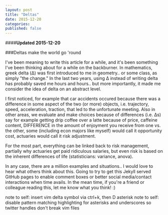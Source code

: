 ```yaml
---
layout: post
title: "Deltas"
date: 2015-12-20
categories: 
published: false
---
```


####**Updated 2015-12-20**

###Deltas make the world go 'round

I've been meaning to write this article for a while, and it's been something I've been thinking about for a while on the backburner. In mathematics, greek delta (Δ) was first introduced to me in geometry.. or some class, as simply "the change." In the last two years, using Δ instead of writing delta has probably saved me hours and hours.. but more importantly, it made me consider the idea of delta on an abstract level.

I first noticed, for example that car accidents occured because there was a difference in some aspect of the two (or more) objects, i.e. trajectory, speed, acceleration, traction, that led to the unfortunate meeting. Also in other areas, we evaluate and make choices because of differences (i.e. Δs) say for example getting drip coffee over a latte because of price, caffeine content, DIFFERENCE in the amount of enjoyment you receive from one vs. the other, some (including econ majors like myself) would call it opportunity cost, actuaries would call it risk adjustment. 

For the most part, everything can be linked back to risk management, partially why actuaries get paid ridiculous salaries, but even risk is based on the inherent differences of life (statisticians: variance, anova).

In any case, there are a million examples and situations.. I would love to hear what others think about this. Going to try to get this Jekyll served GitHub pages to enable comment boxes or better social media/contact interactions when time avails. In the mean time, if you're a friend or colleague reading this, let me know what you think! :)

note to self: insert vim delta symbol via ctrl+k, then D asterisk
note to self: disable pattern matching highlighting for asterisks and underscores so twitter handles don't break vim files
